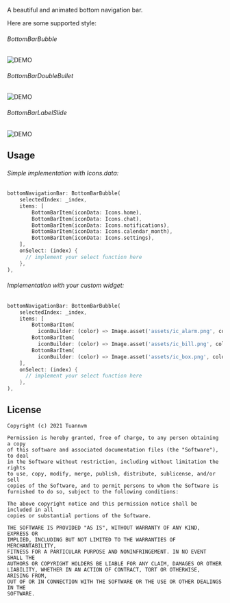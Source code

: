 
A beautiful and animated bottom navigation bar.

Here are some supported style:

###### BottomBarBubble
![DEMO](https://github.com/tuannvm2109/bottom_bar_matu/blob/master/assets/bottom_bar_matu_bubble.gif)

###### BottomBarDoubleBullet
![DEMO](https://github.com/tuannvm2109/bottom_bar_matu/blob/master/assets/bottom_bar_matu_double_bullet.gif)

###### BottomBarLabelSlide
![DEMO](https://github.com/tuannvm2109/bottom_bar_matu/blob/master/assets/bottom_bar_label_slide.gif)

## Usage

###### Simple implementation with Icons.data:

```dart
bottomNavigationBar: BottomBarBubble(
    selectedIndex: _index,
    items: [
        BottomBarItem(iconData: Icons.home),
        BottomBarItem(iconData: Icons.chat),
        BottomBarItem(iconData: Icons.notifications),
        BottomBarItem(iconData: Icons.calendar_month),
        BottomBarItem(iconData: Icons.settings),
    ],
    onSelect: (index) {
      // implement your select function here
    },
),
```

###### Implementation with your custom widget:

```dart
bottomNavigationBar: BottomBarBubble(
    selectedIndex: _index,
    items: [
        BottomBarItem(
          iconBuilder: (color) => Image.asset('assets/ic_alarm.png', color: color, height: 30, width: 30)),
        BottomBarItem(
          iconBuilder: (color) => Image.asset('assets/ic_bill.png', color: color, height: 30, width: 30)),
        BottomBarItem(
          iconBuilder: (color) => Image.asset('assets/ic_box.png', color: color, height: 30, width: 30)),
    ],
    onSelect: (index) {
      // implement your select function here
    },
),
```

## License

```
Copyright (c) 2021 Tuannvm

Permission is hereby granted, free of charge, to any person obtaining a copy
of this software and associated documentation files (the "Software"), to deal
in the Software without restriction, including without limitation the rights
to use, copy, modify, merge, publish, distribute, sublicense, and/or sell
copies of the Software, and to permit persons to whom the Software is
furnished to do so, subject to the following conditions:

The above copyright notice and this permission notice shall be included in all
copies or substantial portions of the Software.

THE SOFTWARE IS PROVIDED "AS IS", WITHOUT WARRANTY OF ANY KIND, EXPRESS OR
IMPLIED, INCLUDING BUT NOT LIMITED TO THE WARRANTIES OF MERCHANTABILITY,
FITNESS FOR A PARTICULAR PURPOSE AND NONINFRINGEMENT. IN NO EVENT SHALL THE
AUTHORS OR COPYRIGHT HOLDERS BE LIABLE FOR ANY CLAIM, DAMAGES OR OTHER
LIABILITY, WHETHER IN AN ACTION OF CONTRACT, TORT OR OTHERWISE, ARISING FROM,
OUT OF OR IN CONNECTION WITH THE SOFTWARE OR THE USE OR OTHER DEALINGS IN THE
SOFTWARE.
```
